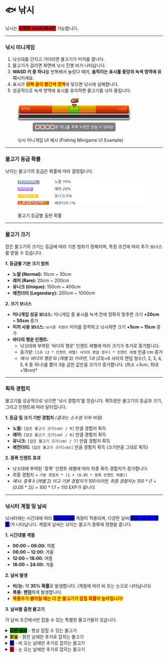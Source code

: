 # 🐟 낚시

낚시는 <mark style="background-color:red;">**지정된 낚시터에서만**</mark> 가능합니다.

***

### **낚시 미니게임**

1. 낚싯대를 던지고 기다리면 물고기가 미끼를 뭅니다.
2. 물고기가 걸리면 화면에 낚시 진행 바가 나타납니다.
3. **WASD 키 중 하나**를 반복해서 눌렀다 떼어, **움직이는 표시를 중앙의 녹색 영역에 유지**시키세요.
4. 표시가 <mark style="color:red;">**양쪽 끝의 빨간색 영역**</mark>에 닿으면 낚시에 실패합니다.
5. 성공적으로 녹색 영역에 표시를 유지하면 물고기를 낚아 올립니다.

<div align="left"><figure><img src="../../.gitbook/assets/낚시.png" alt="낚시 미니게임 UI 예시"><figcaption><p>낚시 미니게임 UI 예시 (Fishing Minigame UI Example)</p></figcaption></figure></div>

***

### **물고기 등급 확률**

낚이는 물고기의 등급은 확률에 따라 결정됩니다.

<div align="left"><figure><img src="../../.gitbook/assets/물고기등급.png" alt="물고기 등급별 출현 확률"><figcaption><p>물고기 등급별 출현 확률</p></figcaption></figure></div>

***

### **물고기 크기**

잡은 물고기의 크기는 등급에 따라 기본 범위가 정해지며, 특정 조건에 따라 추가 보너스를 받을 수 있습니다.

**1. 등급별 기본 크기 범위**

* **노말 (Normal):** 10cm \~ 30cm
* **레어 (Rare):** 20cm \~ 200cm
* **유니크 (Unique):** 150cm \~ 400cm
* **레전더리 (Legendary):** 200cm \~ 1000cm

**2. 크기 보너스**

* **미니게임 성공 보너스:** 미니게임 중 표시를 녹색 칸에 정확히 맞추면 크기 **+20cm \~ 50cm** 증가
* **미끼 사용 보너스:** `낚시용 지렁이` 미끼를 장착하고 낚시하면 크기 **+5cm \~ 15cm** 증가
* **바다의 행운 인챈트:**
  * 낚싯대에 부여된 '바다의 행운' 인챈트 레벨에 따라 크기가 추가로 증가합니다.
  * 증가량: `[1과 (2 * 인챈트 레벨) 사이의 랜덤 정수] * 인챈트 레벨` 만큼 cm 증가
  * _예시: 바다의 행운 III (레벨 3) 이라면, 1과 (&#x32;_&#x33;)=6 사이의 랜덤 정수(1, 2, 3, 4, 5, 6 중 하나)를 뽑아 3을 곱한 값만큼 크기가 증가합니다. (최소 +3cm, 최대 +18cm)\*

***

### **획득 경험치**

물고기를 성공적으로 낚으면 '낚시 경험치'를 얻습니다. 획득량은 물고기의 등급과 크기, 그리고 인챈트에 따라 달라집니다.

**1. 등급 및 크기 기반 경험치** _(결과는 소수점 이하 버림)_

* **노말:** `[잡은 물고기 크기(cm) / 9]` 만큼 경험치 획득
* **레어:** `[잡은 물고기 크기(cm) / 8]` 만큼 경험치 획득
* **유니크:** `[잡은 물고기 크기(cm) / 7]` 만큼 경험치 획득
* **레전더리:** `[잡은 물고기 크기(cm)]` 만큼 경험치 획득 (크기만큼 그대로 획득)

**2. 증폭 인챈트 효과**

* 낚싯대에 부여된 '증폭' 인챈트 레벨에 따라 최종 획득 경험치가 증가합니다.
* 최종 경험치 = `기본 경험치 * (1 + (0.05 * 증폭 인챈트 레벨))`
* _예시: 증폭 II (레벨 2) 이고 기본 경험치가 100이라면, 최종 경험치는 100 \* (1 + (0.05 \* 2)) = 100 \* 1.1 = 110 EXP가 됩니다._

***

### **낚시터 계절 및 날씨**

낚시터에는 시간대에 따라 <mark style="background-color:blue;">여름과 겨울</mark> 계절이 적용되며, 다양한 날씨(<mark style="background-color:blue;">맑음, 비, 눈, 폭풍</mark>)가 나타납니다. 계절과 날씨는 낚이는 물고기 종류에 영향을 줍니다.

**1. 시간대별 계절**

* **00:00 \~ 06:00:** 여름
* **06:00 \~ 12:00:** 겨울
* **12:00 \~ 18:00:** 여름
* **18:00 \~ 24:00:** 겨울

**2. 날씨 발생**

* **비/눈:** 약 **35% 확률**로 발생합니다. (계절에 따라 비 또는 눈으로 나타납니다)
* **폭풍:** **랜덤**하게 발생합니다.
* <mark style="color:red;">**폭풍우가 몰아칠 때는 더 큰 물고기가 잡힐 확률이 높아집니다!**</mark>

**3. 날씨별 출현 물고기**

각 날씨 조건에서만 잡을 수 있는 특별한 물고기들이 있습니다.

<details>

<summary><mark style="background-color:green;"><strong>모든 날씨</strong></mark> - 항상 잡힐 수 있는 물고기</summary>

<div align="left"><figure><img src="../../.gitbook/assets/1 (1).png" alt=""><figcaption></figcaption></figure></div>

<div align="left"><figure><img src="../../.gitbook/assets/2 (3).png" alt=""><figcaption></figcaption></figure></div>

<div align="left"><figure><img src="../../.gitbook/assets/3 (1).png" alt=""><figcaption></figcaption></figure></div>

<div align="left"><figure><img src="../../.gitbook/assets/4.png" alt=""><figcaption></figcaption></figure></div>

</details>

<details>

<summary><mark style="background-color:yellow;"><strong>맑음</strong></mark> - 맑은 날에만 추가로 잡히는 물고기</summary>

<div align="left"><figure><img src="../../.gitbook/assets/11.png" alt=""><figcaption></figcaption></figure></div>

<div align="left"><figure><img src="../../.gitbook/assets/22.png" alt=""><figcaption></figcaption></figure></div>

<div align="left"><figure><img src="../../.gitbook/assets/33.png" alt=""><figcaption></figcaption></figure></div>

<div align="left"><figure><img src="../../.gitbook/assets/44.png" alt=""><figcaption></figcaption></figure></div>

</details>

<details>

<summary><mark style="background-color:blue;"><strong>비</strong></mark> - 비 오는 날에만 추가로 잡히는 물고기</summary>

<figure><img src="../../.gitbook/assets/111.png" alt=""><figcaption></figcaption></figure>

<figure><img src="../../.gitbook/assets/222.png" alt=""><figcaption></figcaption></figure>

<div align="left"><figure><img src="../../.gitbook/assets/333 (1).png" alt=""><figcaption></figcaption></figure></div>

<div align="left"><figure><img src="../../.gitbook/assets/444.png" alt=""><figcaption></figcaption></figure></div>

</details>

<details>

<summary><mark style="background-color:red;"><strong>눈</strong></mark> - 눈 오는 날에만 추가로 잡히는 물고기</summary>

<figure><img src="../../.gitbook/assets/1111.png" alt=""><figcaption></figcaption></figure>

<div align="left"><figure><img src="../../.gitbook/assets/2222.png" alt=""><figcaption></figcaption></figure></div>

<div align="left"><figure><img src="../../.gitbook/assets/3333.png" alt=""><figcaption></figcaption></figure></div>

<div align="left"><figure><img src="../../.gitbook/assets/4444.png" alt=""><figcaption></figcaption></figure></div>

</details>
